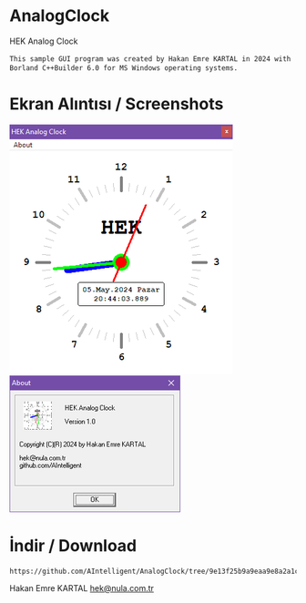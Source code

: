 # AnalogClock
HEK Analog Clock

    This sample GUI program was created by Hakan Emre KARTAL in 2024 with Borland C++Builder 6.0 for MS Windows operating systems.

# Ekran Alıntısı / Screenshots

![AC_1](https://github.com/AIntelligent/AnalogClock/blob/f76c099eaba74616a15cc5c79e0331595a9fc69f/screenshots/AC_1.PNG)
![AC_2](https://github.com/AIntelligent/AnalogClock/blob/f76c099eaba74616a15cc5c79e0331595a9fc69f/screenshots/AC_2.PNG)

# İndir / Download

    https://github.com/AIntelligent/AnalogClock/tree/9e13f25b9a9eaa9e8a2a1c5bc1900482790d127e/binaries

Hakan Emre KARTAL
hek@nula.com.tr
